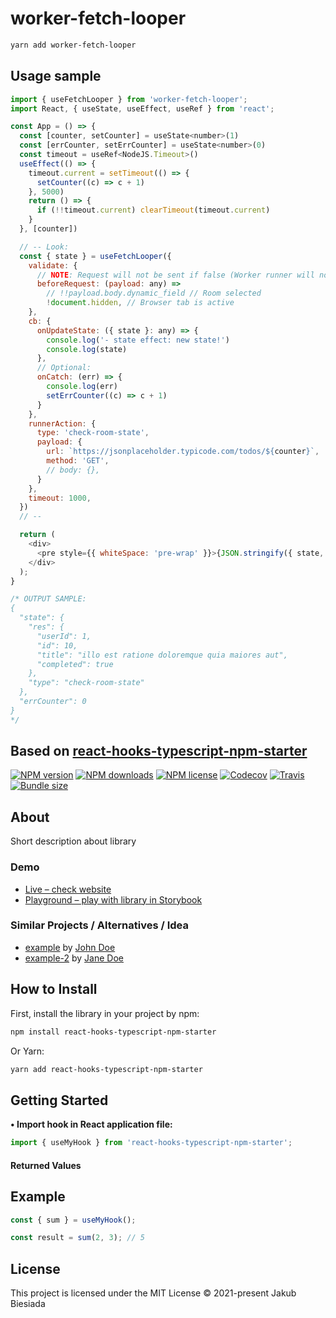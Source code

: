 # worker-fetch-looper

```bash
yarn add worker-fetch-looper
```

## Usage sample

```js
import { useFetchLooper } from 'worker-fetch-looper';
import React, { useState, useEffect, useRef } from 'react';

const App = () => {
  const [counter, setCounter] = useState<number>(1)
  const [errCounter, setErrCounter] = useState<number>(0)
  const timeout = useRef<NodeJS.Timeout>()
  useEffect(() => {
    timeout.current = setTimeout(() => {
      setCounter((c) => c + 1)
    }, 5000)
    return () => {
      if (!!timeout.current) clearTimeout(timeout.current)
    }
  }, [counter])

  // -- Look:
  const { state } = useFetchLooper({
    validate: {
      // NOTE: Request will not be sent if false (Worker runner will not be started)
      beforeRequest: (payload: any) =>
        // !!payload.body.dynamic_field // Room selected
        !document.hidden, // Browser tab is active
    },
    cb: {
      onUpdateState: ({ state }: any) => {
        console.log('- state effect: new state!')
        console.log(state)
      },
      // Optional:
      onCatch: (err) => {
        console.log(err)
        setErrCounter((c) => c + 1)
      }
    },
    runnerAction: {
      type: 'check-room-state',
      payload: {
        url: `https://jsonplaceholder.typicode.com/todos/${counter}`,
        method: 'GET',
        // body: {},
      }
    },
    timeout: 1000,
  })
  // --

  return (
    <div>
      <pre style={{ whiteSpace: 'pre-wrap' }}>{JSON.stringify({ state, errCounter }, null, 2)}</pre>
    </div>
  );
}

/* OUTPUT SAMPLE:
{
  "state": {
    "res": {
      "userId": 1,
      "id": 10,
      "title": "illo est ratione doloremque quia maiores aut",
      "completed": true
    },
    "type": "check-room-state"
  },
  "errCounter": 0
}
*/
```

## Based on [react-hooks-typescript-npm-starter](https://github.com/the-mes/react-hooks-typescript-npm-starter)

[![NPM version](https://img.shields.io/npm/v/react-hooks-typescript-npm-starter?style=flat-square)](https://www.npmjs.com/package/react-hooks-typescript-npm-starter)
[![NPM downloads](https://img.shields.io/npm/dm/react-hooks-typescript-npm-starter?style=flat-square)](https://www.npmjs.com/package/react-hooks-typescript-npm-starter)
[![NPM license](https://img.shields.io/npm/l/react-hooks-typescript-npm-starter?style=flat-square)](https://www.npmjs.com/package/react-hooks-typescript-npm-starter)
[![Codecov](https://img.shields.io/codecov/c/github/the-mes/react-hooks-typescript-npm-starter?style=flat-square)](https://codecov.io/gh/the-mes/react-hooks-typescript-npm-starter)
[![Travis](https://img.shields.io/travis/com/the-mes/react-hooks-typescript-npm-starter/main?style=flat-square)](https://travis-ci.com/the-mes/react-hooks-typescript-npm-starter)
[![Bundle size](https://img.shields.io/bundlephobia/min/react-hooks-typescript-npm-starter?style=flat-square)](https://bundlephobia.com/result?p=react-hooks-typescript-npm-starter)

## About

Short description about library

### Demo

- [Live – check website](#)
- [Playground – play with library in Storybook](#)

### Similar Projects / Alternatives / Idea

- [example](#) by [John Doe](#)
- [example-2](#) by [Jane Doe](#)

## How to Install

First, install the library in your project by npm:

```sh
npm install react-hooks-typescript-npm-starter
```

Or Yarn:

```sh
yarn add react-hooks-typescript-npm-starter
```

## Getting Started

**• Import hook in React application file:**

```js
import { useMyHook } from 'react-hooks-typescript-npm-starter';
```

#### Returned Values

<!-- TODO -->

## Example

```js
const { sum } = useMyHook();

const result = sum(2, 3); // 5
```

## License

This project is licensed under the MIT License © 2021-present Jakub Biesiada
